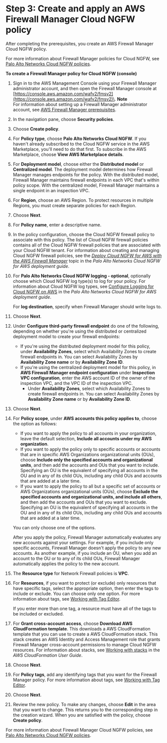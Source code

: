 # Step 3: Create and apply an AWS Firewall Manager Cloud NGFW policy<a name="get-started-fms-cloud-ngfw-create-policy"></a>

After completing the prerequisites, you create an AWS Firewall Manager Cloud NGFW policy\.

For more information about Firewall Manager policies for Cloud NGFW, see [Palo Alto Networks Cloud NGFW policies](cloud-ngfw-policies.md)\.

**To create a Firewall Manager policy for Cloud NGFW \(console\)**

1. Sign in to the AWS Management Console using your Firewall Manager administrator account, and then open the Firewall Manager console at [https://console.aws.amazon.com/wafv2/fmsv2](https://console.aws.amazon.com/wafv2/fmsv2)\. 
**Note**  
For information about setting up a Firewall Manager administrator account, see [AWS Firewall Manager prerequisites](fms-prereq.md)\.

1. In the navigation pane, choose **Security policies**\.

1. Choose **Create policy**\.

1. For **Policy type**, choose **Palo Alto Networks Cloud NGFW**\. If you haven't already subscribed to the Cloud NGFW service in the AWS Marketplace, you'll need to do that first\. To subscribe in the AWS Marketplace, choose **View AWS Marketplace details**\.

1. For **Deployment model**, choose either the **Distributed model** or **Centralized model**\. The deployment model determines how Firewall Manager manages endpoints for the policy\. With the distributed model, Firewall Manager maintains firewall endpoints in each VPC that's within policy scope\. With the centralized model, Firewall Manager maintains a single endpoint in an inspection VPC\.

1. For **Region**, choose an AWS Region\. To protect resources in multiple Regions, you must create separate policies for each Region\. 

1. Choose **Next**\.

1. For **Policy name**, enter a descriptive name\.

1. In the policy configuration, choose the Cloud NGFW firewall policy to associate with this policy\. The list of Cloud NGFW firewall policies contains all of the Cloud NGFW firewall policies that are associated with your Cloud NGFW tenant\. For information about creating and managing Cloud NGFW firewall policies, see the *[Deploy Cloud NGFW for AWS with the AWS Firewall Manager](https://docs.paloaltonetworks.com/cloud-ngfw/aws/cloud-ngfw-on-aws/getting-started-with-cloud-ngfw-for-aws/deploy-cloud-ngfw-for-aws-with-the-aws-firewall-manager.html)* topic in the *Palo Alto Networks Cloud NGFW for AWS deployment guide*\.

1. For **Palo Alto Networks Cloud NGFW logging \- optional**, optionally choose which Cloud NGFW log type\(s\) to log for your policy\. For information about Cloud NGFW log types, see [Configure Logging for Cloud NGFW on AWS](https://docs.paloaltonetworks.com/cloud-ngfw/aws/cloud-ngfw-on-aws/create-cloud-ngfw-instances-and-endpoints/configure-logging-for-the-cloud-ngfw-on-aws.html) in the *Palo Alto Networks Cloud NGFW for AWS deployment guide*\.

   For **log destination**, specify when Firewall Manager should write logs to\.

1. Choose **Next**\.

1. Under **Configure third\-party firewall endpoint** do one of the following, depending on whether you're using the distributed or centralized deployment model to create your firewall endpoints:
   + If you're using the distributed deployment model for this policy, under **Availability Zones**, select which Availability Zones to create firewall endpoints in\. You can select Availability Zones by **Availability Zone name** or by **Availability Zone ID**\.
   + If you're using the centralized deployment model for this policy, in **AWS Firewall Manager endpoint configuration** under **Inspection VPC configuration**, enter the AWS account ID of the owner of the inspection VPC, and the VPC ID of the inspection VPC\.
     + Under **Availability Zones**, select which Availability Zones to create firewall endpoints in\. You can select Availability Zones by **Availability Zone name** or by **Availability Zone ID**\.

1. Choose **Next**\.

1. For **Policy scope**, under **AWS accounts this policy applies to**, choose the option as follows: 
   + If you want to apply the policy to all accounts in your organization, leave the default selection, **Include all accounts under my AWS organization**\. 
   + If you want to apply the policy only to specific accounts or accounts that are in specific AWS Organizations organizational units \(OUs\), choose **Include only the specified accounts and organizational units**, and then add the accounts and OUs that you want to include\. Specifying an OU is the equivalent of specifying all accounts in the OU and in any of its child OUs, including any child OUs and accounts that are added at a later time\. 
   + If you want to apply the policy to all but a specific set of accounts or AWS Organizations organizational units \(OUs\), choose **Exclude the specified accounts and organizational units, and include all others**, and then add the accounts and OUs that you want to exclude\. Specifying an OU is the equivalent of specifying all accounts in the OU and in any of its child OUs, including any child OUs and accounts that are added at a later time\. 

   You can only choose one of the options\. 

   After you apply the policy, Firewall Manager automatically evaluates any new accounts against your settings\. For example, if you include only specific accounts, Firewall Manager doesn't apply the policy to any new accounts\. As another example, if you include an OU, when you add an account to the OU or to any of its child OUs, Firewall Manager automatically applies the policy to the new account\.

1. The **Resource type** for Network Firewall policies is **VPC**\. 

1. For **Resources**, if you want to protect \(or exclude\) only resources that have specific tags, select the appropriate option, then enter the tags to include or exclude\. You can choose only one option\. For more information about tags, see [Working with Tag Editor](https://docs.aws.amazon.com/awsconsolehelpdocs/latest/gsg/tag-editor.html)\. 

   If you enter more than one tag, a resource must have all of the tags to be included or excluded\.

1. For **Grant cross\-account access**, choose **Download AWS CloudFormation template**\. This downloads a AWS CloudFormation template that you can use to create a AWS CloudFormation stack\. This stack creates an AWS Identity and Access Management role that grants Firewall Manager cross\-account permissions to manage Cloud NGFW resources\. For information about stacks, see [Working with stacks](https://docs.aws.amazon.com/AWSCloudFormation/latest/gsg/stacks.html) in the *AWS CloudFormation User Guide*\.

1. Choose **Next**\.

1. For **Policy tags**, add any identifying tags that you want for the Firewall Manager policy\. For more information about tags, see [Working with Tag Editor](https://docs.aws.amazon.com/awsconsolehelpdocs/latest/gsg/tag-editor.html)\.

1. Choose **Next**\.

1. Review the new policy\. To make any changes, choose **Edit** in the area that you want to change\. This returns you to the corresponding step in the creation wizard\. When you are satisfied with the policy, choose **Create policy**\.

For more information about Firewall Manager Cloud NGFW policies, see [Palo Alto Networks Cloud NGFW policies](cloud-ngfw-policies.md)\.